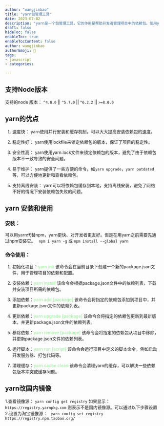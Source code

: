 ```yaml
---
author: "wangjinbao"
title: "yarn包管理工具"
date: 2023-07-02
description: "yarn是一个包管理工具，它的作用是帮助开发者管理项目中的依赖包。使用yarn可以方便地安装、更新、卸载、查看依赖包。"
draft: false
hideToc: false
enableToc: true
enableTocContent: false
author: wangjinbao
authorEmoji: 👻
tags:
- javascript
- categories:

---
```

## 支持Node版本
支持的node 版本： `^4.8.0` || `^5.7.0` || `^6.2.2` || `>=8.0.0`

## yarn的优点
1. 速度快：
yarn使用并行安装和缓存机制，可以大大提高安装依赖包的速度。

2. 稳定性好：
yarn使用lockfile来锁定依赖包的版本，保证了项目的稳定性。

3. 安全性高：
yarn使用yarn.lock文件来锁定依赖包的版本，避免了由于依赖包版本不一致导致的安全问题。

4. 易于维护：
yarn提供了一些方便的命令，如`yarn upgrade`，`yarn outdated`等，可以方便地更新和查看依赖包。

5. 支持离线安装：
yarn可以将依赖包缓存到本地，支持离线安装，避免了网络不好的情况下安装依赖包失败的问题。
## yarn 安装和使用
### 安装： 
可以用yarn代替npm，yarn更快、对开发者更友好。但是在用yarn之前需要先通过npm安装它。
` npm i yarn -g` 或 `npm install --global yarn`
### 命令使用：
1. 初始化项目：<font color="lightgreen">yarn init</font> 该命令会在当前目录下创建一个新的package.json文件，用于管理项目的依赖和配置。

2. 安装依赖：<font color="lightgreen">yarn install</font> 该命令会根据package.json文件中的依赖列表，下载并安装项目所需的依赖包。

3. 添加依赖：<font color="lightgreen">yarn add [package]</font> 该命令会将指定的依赖包添加到项目中，并更新package.json文件的依赖列表。

4. 更新依赖：<font color="lightgreen">yarn upgrade [package]</font> 该命令会将指定的依赖包更新到最新版本，并更新package.json文件的依赖列表。

5. 移除依赖：<font color="lightgreen">yarn remove [package]</font> 该命令会将指定的依赖包从项目中移除，并更新package.json文件的依赖列表。

6. 运行脚本：<font color="lightgreen">yarn run [script]</font> 该命令会运行项目中定义的脚本命令，例如启动开发服务器、打包代码等。

7. 清理缓存：<font color="lightgreen">yarn cache clean</font> 该命令会清理yarn的缓存，可以解决一些依赖包版本冲突或缓存问题。

## yarn改国内镜像
1.查看镜像源：
`yarn config get registry`
如果显示：
` https://registry.yarnpkg.com`
则表示不是国内镜像源。可以通过以下步骤设置
2.设置为淘宝镜像源：
` yarn config set registry https://registry.npm.taobao.org/`
